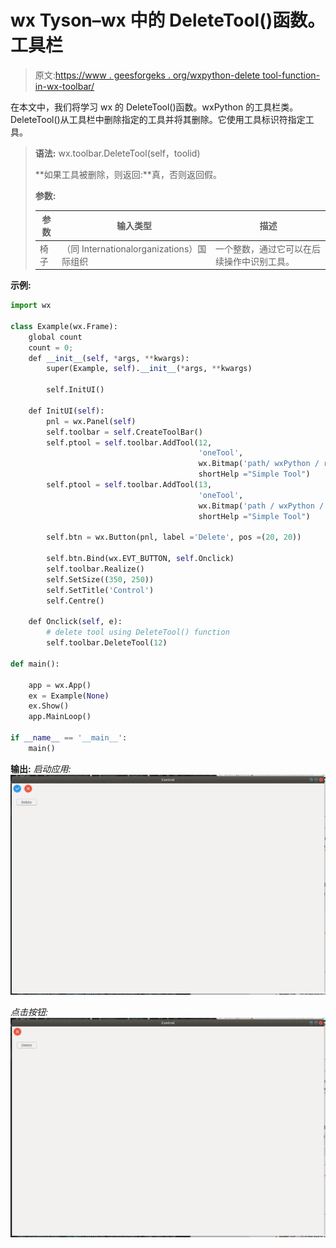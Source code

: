 # wx Tyson–wx 中的 DeleteTool()函数。工具栏

> 原文:[https://www . geesforgeks . org/wxpython-delete tool-function-in-wx-toolbar/](https://www.geeksforgeeks.org/wxpython-deletetool-function-in-wx-toolbar/)

在本文中，我们将学习 wx 的 DeleteTool()函数。wxPython 的工具栏类。DeleteTool()从工具栏中删除指定的工具并将其删除。它使用工具标识符指定工具。

> **语法:** wx.toolbar.DeleteTool(self，toolid)
> 
> **如果工具被删除，则返回:**真，否则返回假。
> 
> **参数:**
> 
> | 参数 | 输入类型 | 描述 |
> | --- | --- | --- |
> | 椅子 | （同 Internationalorganizations）国际组织 | 一个整数，通过它可以在后续操作中识别工具。 |

**示例:**

```py
import wx

class Example(wx.Frame):
    global count
    count = 0;
    def __init__(self, *args, **kwargs):
        super(Example, self).__init__(*args, **kwargs)

        self.InitUI()

    def InitUI(self):
        pnl = wx.Panel(self)
        self.toolbar = self.CreateToolBar()
        self.ptool = self.toolbar.AddTool(12, 
                                          'oneTool',
                                          wx.Bitmap('path/ wxPython / right.png'),
                                          shortHelp ="Simple Tool")
        self.ptool = self.toolbar.AddTool(13,
                                          'oneTool',
                                          wx.Bitmap('path / wxPython / wrong.png'),
                                          shortHelp ="Simple Tool")

        self.btn = wx.Button(pnl, label ='Delete', pos =(20, 20))

        self.btn.Bind(wx.EVT_BUTTON, self.Onclick)
        self.toolbar.Realize()
        self.SetSize((350, 250))
        self.SetTitle('Control')
        self.Centre()

    def Onclick(self, e):
        # delete tool using DeleteTool() function
        self.toolbar.DeleteTool(12)

def main():

    app = wx.App()
    ex = Example(None)
    ex.Show()
    app.MainLoop()

if __name__ == '__main__':
    main()
```

**输出:**
*启动应用:*
![](img/af5d34b1a95b7f713c2dc21620877e70.png)

*点击按钮:*
![](img/642837402073cb77931071122f66810a.png)